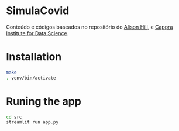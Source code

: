 # SimulaCovid


Conteúdo e códigos baseados no repositório do <a href="https://github.com/alsnhll/SEIR_COVID19">Alison Hill</a>, e <a href="https://www.cappra.institute">Cappra Institute for Data Science</a>.

# Installation

```bash
make
. venv/bin/activate
```	

# Runing the app

```bash
cd src
streamlit run app.py
```

